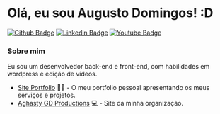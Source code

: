 # Olá, eu sou Augusto Domingos! :D

[![Github Badge](https://img.shields.io/badge/-Github-000?style=flat-square&logo=Github&logoColor=white&link=https://github.com/AghastyGD)](https://github.com/AghastyGD)
[![Linkedin Badge](https://img.shields.io/badge/-LinkedIn-blue?style=flat-square&logo=Linkedin&logoColor=white&link=https://www.linkedin.com/in/augusto-domingos-31801519a)](https://www.linkedin.com/in/augusto-domingos-31801519a)
[![Youtube Badge](https://img.shields.io/badge/-YouTube-ff0000?style=flat-square&labelColor=ff0000&logo=youtube&logoColor=white&link=https://www.youtube.com/channel/UCutT1cn1HmPOCk2y2LVM7RA/)](https://www.youtube.com/channel/UCutT1cn1HmPOCk2y2LVM7RA)

### Sobre mim
Eu sou um desenvolvedor back-end e front-end, com habilidades em wordpress e edição de vídeos.

- [Site Portfolio](https://aghastygd.pythonanywhere.com/) ✍🏼 - O meu portfolio pessoal apresentando os meus serviços e projetos.
- [Aghasty GD Productions](http://aghastygdproductions.ml/) 💻 - Site da minha organização.

